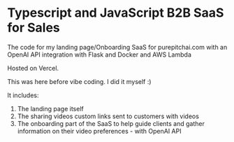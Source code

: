 # Typescript and JavaScript B2B SaaS for Sales
The code for my landing page/Onboarding SaaS for purepitchai.com with an OpenAI API integration with Flask and Docker and AWS Lambda

Hosted on Vercel.

This was here before vibe coding. I did it myself :)


It includes:

1. The landing page itself
2. The sharing videos custom links sent to customers with videos
3. The onboarding part of the SaaS to help guide clients and gather information on their video preferences - with OpenAI API
